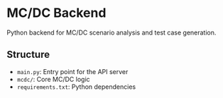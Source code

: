 # MC/DC Backend

Python backend for MC/DC scenario analysis and test case generation.

## Structure
- `main.py`: Entry point for the API server
- `mcdc/`: Core MC/DC logic
- `requirements.txt`: Python dependencies
